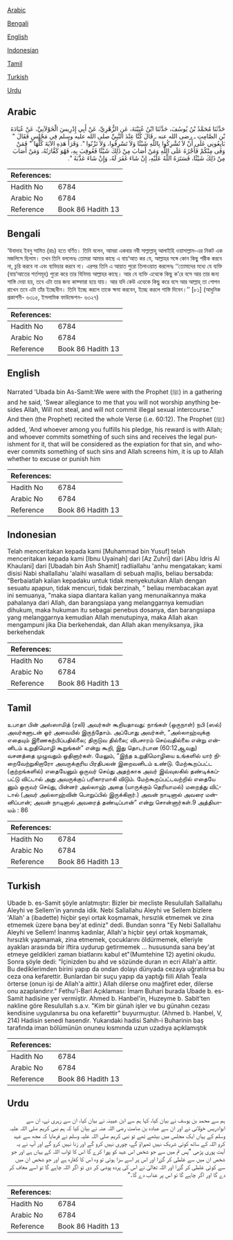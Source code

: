 [Arabic](#arabic)

[Bengali](#bengali)

[English](#english)

[Indonesian](#indonesian)

[Tamil](#tamil)

[Turkish](#turkish)

[Urdu](#urdu)

## Arabic


<div dir="rtl" lang="ar" style={{fontSize:'larger',backgroundColor:'#f8f9fa',padding:20}}>
حَدَّثَنَا مُحَمَّدُ بْنُ يُوسُفَ، حَدَّثَنَا ابْنُ عُيَيْنَةَ، عَنِ الزُّهْرِيِّ، عَنْ أَبِي إِدْرِيسَ الْخَوْلاَنِيِّ، عَنْ عُبَادَةَ بْنِ الصَّامِتِ ـ رضى الله عنه ـ قَالَ كُنَّا عِنْدَ النَّبِيِّ صلى الله عليه وسلم فِي مَجْلِسٍ فَقَالَ ‏"‏ بَايِعُونِي عَلَى أَنْ لاَ تُشْرِكُوا بِاللَّهِ شَيْئًا وَلاَ تَسْرِقُوا، وَلاَ تَزْنُوا ‏"‏‏.‏ وَقَرَأَ هَذِهِ الآيَةَ كُلَّهَا ‏"‏ فَمَنْ وَفَى مِنْكُمْ فَأَجْرُهُ عَلَى اللَّهِ وَمَنْ أَصَابَ مِنْ ذَلِكَ شَيْئًا فَعُوقِبَ بِهِ، فَهْوَ كَفَّارَتُهُ، وَمَنْ أَصَابَ مِنْ ذَلِكَ شَيْئًا، فَسَتَرَهُ اللَّهُ عَلَيْهِ، إِنْ شَاءَ غَفَرَ لَهُ، وَإِنْ شَاءَ عَذَّبَهُ ‏"‏‏.‏
</div>
<div style={{backgroundColor:'#f8f9fa',padding:20, marginBottom: 10}}><table> <thead> <tr> <th>References:</th> <th></th> </tr> </thead> <tbody><tr><td>Hadith No</td><td>6784</td></tr><tr><td>Arabic No</td><td>6784</td></tr><tr><td>Reference</td><td>Book 86 Hadith 13</td></tr></tbody></table></div>

## Bengali


<div dir="ltr" lang="bn" style={{fontSize:'larger',backgroundColor:'#f8f9fa',padding:20}}>
‘উবাদাহ ইবনু সামিত (রাঃ) হতে বর্ণিত। তিনি বলেন, আমরা একবার নবী সাল্লাল্লাহু আলাইহি ওয়াসাল্লাম-এর নিকট এক মজলিসে ছিলাম। তখন তিনি বললেনঃ তোমরা আমার কাছে এ বায়‘আত কর যে, আল্লাহর সঙ্গে কোন কিছু শরীক করবে না, চুরি করবে না এবং ব্যভিচার করবে না। এরপর তিনি এ আয়াত পুরো তিলাওয়াত করলেনঃ ‘‘তোমাদের মধ্যে যে ব্যক্তি (বায়‘আতের শর্তসমূহ) পুরো করে তার বিনিময় আল্লাহর কাছে। আর যে ব্যক্তি এত্থেকে কিছু ক’রে বসে আর তার জন্য শাস্তি দেয়া হয়, তবে এটা তার জন্য কাফ্ফারা হয়ে যায়। আর যদি কেউ এত্থেকে কিছু করে বসে আর আল্লাহ্ তা গোপন রাখেন তবে এটা তাঁর ইচ্ছেধীন। তিনি ইচ্ছে করলে তাকে ক্ষমা করবেন, ইচ্ছে করলে শাস্তি দিবেন।’’ [৮১] (আধুনিক প্রকাশনী- ৬৩১৫, ইসলামিক ফাউন্ডেশন- ৬৩২৭)
</div>
<div style={{backgroundColor:'#f8f9fa',padding:20, marginBottom: 10}}><table> <thead> <tr> <th>References:</th> <th></th> </tr> </thead> <tbody><tr><td>Hadith No</td><td>6784</td></tr><tr><td>Arabic No</td><td>6784</td></tr><tr><td>Reference</td><td>Book 86 Hadith 13</td></tr></tbody></table></div>

## English


<div dir="ltr" lang="en" style={{fontSize:'larger',backgroundColor:'#f8f9fa',padding:20}}>
Narrated 'Ubada bin As-Samit:We were with the Prophet (ﷺ) in a gathering and he said, 'Swear allegiance to me that you will not worship anything besides Allah, Will not steal, and will not commit illegal sexual intercourse." And then (the Prophet) recited the whole Verse (i.e. 60:12). The Prophet (ﷺ) added, 'And whoever among you fulfills his pledge, his reward is with Allah; and whoever commits something of such sins and receives the legal punishment for it, that will be considered as the expiation for that sin, and whoever commits something of such sins and Allah screens him, it is up to Allah whether to excuse or punish him
</div>
<div style={{backgroundColor:'#f8f9fa',padding:20, marginBottom: 10}}><table> <thead> <tr> <th>References:</th> <th></th> </tr> </thead> <tbody><tr><td>Hadith No</td><td>6784</td></tr><tr><td>Arabic No</td><td>6784</td></tr><tr><td>Reference</td><td>Book 86 Hadith 13</td></tr></tbody></table></div>

## Indonesian


<div dir="ltr" lang="id" style={{fontSize:'larger',backgroundColor:'#f8f9fa',padding:20}}>
Telah menceritakan kepada kami [Muhammad bin Yusuf] telah menceritakan kepada kami [Ibnu Uyainah] dari [Az Zuhri] dari [Abu Idris Al Khaulani] dari [Ubadah bin Ash Shamit] radliallahu 'anhu mengatakan; kami disisi Nabi shallallahu 'alaihi wasallam di sebuah majlis, beliau bersabda: "Berbaiatlah kalian kepadaku untuk tidak menyekutukan Allah dengan sesuatu apapun, tidak mencuri, tidak berzinah, " beliau membacakan ayat ini semuanya, "maka siapa diantara kalian yang menunaikannya maka pahalanya dari Allah, dan barangsiapa yang melanggarnya kemudian dihukum, maka hukuman itu sebagai penebus dosanya, dan barangsiapa yang melanggarnya kemudian Allah menutupinya, maka Allah akan mengampuni jika Dia berkehendak, dan Allah akan menyiksanya, jika berkehendak
</div>
<div style={{backgroundColor:'#f8f9fa',padding:20, marginBottom: 10}}><table> <thead> <tr> <th>References:</th> <th></th> </tr> </thead> <tbody><tr><td>Hadith No</td><td>6784</td></tr><tr><td>Arabic No</td><td>6784</td></tr><tr><td>Reference</td><td>Book 86 Hadith 13</td></tr></tbody></table></div>

## Tamil


<div dir="ltr" lang="ta" style={{fontSize:'larger',backgroundColor:'#f8f9fa',padding:20}}>
உபாதா பின் அஸ்ஸாமித் (ரலி) அவர்கள் கூறியதாவது: நாங்கள் (ஒருநாள்) நபி (ஸல்) அவர்களுடன் ஓர் அவையில் இருந்தோம். அப்போது அவர்கள், “அல்லாஹ்வுக்கு எதையும் இணைகற்பிப்பதில்லை; திருடுவ தில்லை; விபசாரம் செய்வதில்லை என்று என்னிடம் உறுதிமொழி கூறுங்கள்” என்று கூறி, இது தொடர்பான (60:12ஆவது) வசனத்தை முழுவதும் ஓதினார்கள். மேலும், “இந்த உறுதிமொழியை உங்களில் யார் நிறைவேற்றுகிறாரோ அவருக்குரிய பிரதிபலன் இறைவனிடம் உண்டு. மேற்கூறப்பட்ட (குற்றங்களில்) எதையேனும் ஒருவர் செய்து அதற்காக அவர் இவ்வுலகில் தண்டிக்கப்பட்டு விட்டால் அது அவருக்குப் பரிகாரமாகி விடும். மேற்கூறப்பட்டவற்றில் எதையே னும் ஒருவர் செய்து, பின்னர் அல்லாஹ் அதை (யாருக்கும் தெரியாமல்) மறைத்து விட்டால் (அவர் அல்லாஹ்வின் பொறுப்பில் இருக்கிறார்.) அவன் நாடினால் அவரை மன்னிப்பான்; அவன் நாடினால் அவரைத் தண்டிப்பான்” என்று சொன்னார்கள்.9 அத்தியாயம் : 86
</div>
<div style={{backgroundColor:'#f8f9fa',padding:20, marginBottom: 10}}><table> <thead> <tr> <th>References:</th> <th></th> </tr> </thead> <tbody><tr><td>Hadith No</td><td>6784</td></tr><tr><td>Arabic No</td><td>6784</td></tr><tr><td>Reference</td><td>Book 86 Hadith 13</td></tr></tbody></table></div>

## Turkish


<div dir="ltr" lang="tr" style={{fontSize:'larger',backgroundColor:'#f8f9fa',padding:20}}>
Ubade b. es-Samit şöyle anlatmıştır: Bizler bir mecliste Resulullah Sallallahu Aleyhi ve Sellem'in yanında idik. Nebi Sallallahu Aleyhi ve Sellem bizlere 'Allah' a (ibadette) hiçbir şeyi ortak koşmamak, hırsızlık etmemek ve zina etmemek üzere bana bey'at ediniz" dedi. Bundan sonra "Ey Nebi Sallallahu Aleyhi ve Sellem! İnanmış kadınlar, Allah'a hiçbir şeyi ortak koşmamak, hırsızlık yapmamak, zina etmemek, çocuklarını öldürmemek, elleriyle ayakları arasında bir iftira uydurup getirmemek ... hususunda sana bey'at etmeye geldikleri zaman biatlarını kabul et"(Mumtehine 12) ayetini okudu. Sonra şöyle dedi: "İçinizden bu ahd ve sözünde duran ın ecri Allah'a aittir. Bu dediklerimden birini yapıp da ondan dolayı dünyada cezaya uğratılırsa bu ceza ona kefarettir. Bunlardan bir suçu yapıp da yaptığı fiili Allah Teala örterse (onun işi de Allah'a aittir.) Allah dilerse onu mağfiret eder, dilerse onu azaplandırır." Fethu'l-Bari Açıklaması: İmam Buhari burada Ubade b. es-Samit hadisine yer vermiştir. Ahmed b. Hanbel'in, Huzeyme b. Sabit'ten nakline göre Resulullah s.a.v. "Kim bir günah işler ve bu günahın cezası kendisine uygulanırsa bu ona kefarettir" buyurmuştur. (Ahmed b. Hanbel, V, 214) Hadisin senedi hasendir. Yukarıdaki hadisi Sahih-i Buharinin baş tarafında iman bölümünün onuneu kısmında uzun uzadıya açıklamıştık
</div>
<div style={{backgroundColor:'#f8f9fa',padding:20, marginBottom: 10}}><table> <thead> <tr> <th>References:</th> <th></th> </tr> </thead> <tbody><tr><td>Hadith No</td><td>6784</td></tr><tr><td>Arabic No</td><td>6784</td></tr><tr><td>Reference</td><td>Book 86 Hadith 13</td></tr></tbody></table></div>

## Urdu


<div dir="rtl" lang="ur" style={{fontSize:'larger',backgroundColor:'#f8f9fa',padding:20}}>
ہم سے محمد بن یوسف نے بیان کیا، کہا ہم سے ابن عیینہ نے بیان کیا، ان سے زہری نے، ان سے ابوادریس خولانی نے اور ان سے عبادہ بن صامت رضی اللہ عنہ نے بیان کیا کہ ہم نبی کریم صلی اللہ علیہ وسلم کے یہاں ایک مجلس میں بیٹھے تھے تو نبی کریم صلی اللہ علیہ وسلم نے فرمایا کہ مجھ سے عہد کرو اللہ کے ساتھ کوئی شریک نہیں ٹھہراؤ گے، چوری نہیں کرو گے اور زنا نہیں کرو گے اور آپ نے یہ آیت پوری پڑھی ”پس تم میں سے جو شخص اس عہد کو پورا کرے گا اس کا ثواب اللہ کے یہاں ہے اور جو شخص ان میں سے غلطی کر گزرا اور اس پر اسے سزا ہوئی تو وہ اس کا کفارہ ہے اور جو شخص ان میں سے کوئی غلطی کر گزرا اور اللہ تعالیٰ نے اس کی پردہ پوشی کر دی تو اگر اللہ چاہے گا تو اسے معاف کر دے گا اور اگر چاہے گا تو اس پر عذاب دے گا۔“
</div>
<div style={{backgroundColor:'#f8f9fa',padding:20, marginBottom: 10}}><table> <thead> <tr> <th>References:</th> <th></th> </tr> </thead> <tbody><tr><td>Hadith No</td><td>6784</td></tr><tr><td>Arabic No</td><td>6784</td></tr><tr><td>Reference</td><td>Book 86 Hadith 13</td></tr></tbody></table></div>